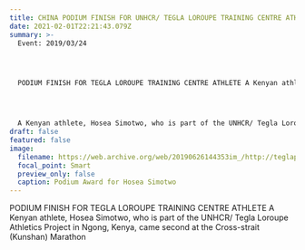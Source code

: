 ```yaml
---
title: CHINA PODIUM FINISH FOR UNHCR/ TEGLA LOROUPE TRAINING CENTRE ATHLETE
date: 2021-02-01T22:21:43.079Z
summary: >-
  Event: 2019/03/24




  PODIUM FINISH FOR TEGLA LOROUPE TRAINING CENTRE ATHLETE A Kenyan athlete, Hosea Simotwo, who is part of the UNHCR/ Tegla Loroupe Athletics Project in Ngong, Kenya, came second at the Cross-strait (Kunshan) Marathon.




  A Kenyan athlete, Hosea Simotwo, who is part of the UNHCR/ Tegla Loroupe Athletics Project in Ngong, Kenya, came second at the Cross-strait (Kunshan) Marathon in Kunshan City, China on Sunday, March 24 2019. Hosea, who also came first at the Beverly Round Lihu Lake International Half-Marathon in Wuxi City, China in November 2018, has been in fine form lately, thanks to the rigorous training regime at the Ngong Training Centre.   For his efforts in the race that attracted about 10,000 runners, Hosea (in blue track suit) received Yuan 5,000 (about Kshs. 75,000) . Once again this is clear evidence that inclusion benefits both refugees and host community member.
draft: false
featured: false
image:
  filename: https://web.archive.org/web/20190626144353im_/http://teglapeacefoundation.org/wp-content/uploads/2019/03/image002-1.jpg
  focal_point: Smart
  preview_only: false
  caption: Podium Award for Hosea Simotwo
---
```

PODIUM FINISH FOR TEGLA LOROUPE TRAINING CENTRE ATHLETE A Kenyan athlete, Hosea Simotwo, who is part of the UNHCR/ Tegla Loroupe Athletics Project in Ngong, Kenya, came second at the Cross-strait (Kunshan) Marathon